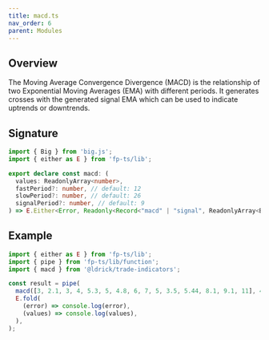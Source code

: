 ```yaml
---
title: macd.ts
nav_order: 6
parent: Modules
---
```


## Overview

The Moving Average Convergence Divergence (MACD) is the relationship of two Exponential Moving Averages (EMA) with different periods. It generates crosses with the generated signal EMA which can be used to indicate uptrends or downtrends.

## Signature

```typescript
import { Big } from 'big.js';
import { either as E } from 'fp-ts/lib';

export declare const macd: (
  values: ReadonlyArray<number>,
  fastPeriod?: number, // default: 12
  slowPeriod?: number, // default: 26
  signalPeriod?: number, // default: 9
) => E.Either<Error, Readonly<Record<"macd" | "signal", ReadonlyArray<Big>>>;
```

## Example

```typescript
import { either as E } from 'fp-ts/lib';
import { pipe } from 'fp-ts/lib/function';
import { macd } from '@ldrick/trade-indicators';

const result = pipe(
  macd([3, 2.1, 3, 4, 5.3, 5, 4.8, 6, 7, 5, 3.5, 5.44, 8.1, 9.1, 11], 4, 5, 3),
  E.fold(
    (error) => console.log(error),
    (values) => console.log(values),
  ),
);
```
